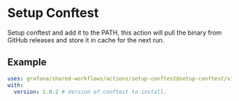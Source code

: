 # Setup Conftest

Setup conftest and add it to the PATH, this action will pull the binary from GitHub releases and store it in cache for the next run.

## Example

<!-- x-release-please-start-version -->

```yaml
uses: grafana/shared-workflows/actions/setup-conftest@setup-conftest/v1.0.2
with:
  version: 1.0.2 # Version of conftest to install.
```

<!-- x-release-please-end-version -->
